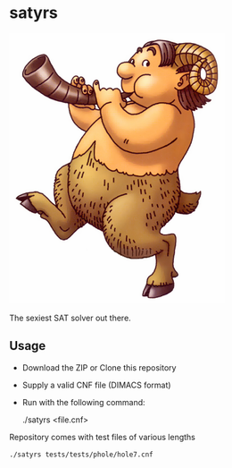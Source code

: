 # satyrs

![Satyr Logo](logo.png)

The sexiest SAT solver out there.

## Usage

- Download the ZIP or Clone this repository
- Supply a valid CNF file (DIMACS format)
- Run with the following command:

  	./satyrs <file.cnf>

Repository comes with test files of various lengths

	./satyrs tests/tests/phole/hole7.cnf
